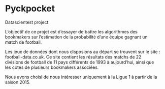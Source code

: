 # Pyckpocket
Datascientest project

L’objectif de ce projet est d’essayer de battre les algorithmes des bookmakers sur l’estimation de la probabilité d’une équipe gagnant un match de football.

Les jeux de données dont nous disposions au départ se trouvent sur le site : football-data.co.uk. Ce site contient les résultats des matchs de 22 divisions de football de 11 pays différents de 1993 à aujourd’hui, ainsi que les cotes de plusieurs bookmakers associées.

Nous avons choisi de nous intéresser uniquement à la Ligue 1 à partir de la saison 2015.
